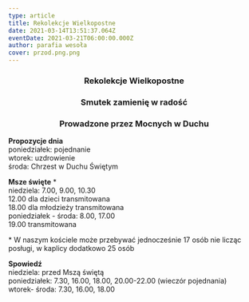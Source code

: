 ```yaml
---
type: article
title: Rekolekcje Wielkopostne
date: 2021-03-14T13:51:37.064Z
eventDate: 2021-03-21T06:00:00.000Z
author: parafia wesoła
cover: przod.png.png
---
```

<!--StartFragment-->

<h3 style="text-align:center;">Rekolekcje Wielkopostne</h3>
<h3 style="text-align:center;">Smutek zamienię w radość</h3>
<h3 style="text-align:center;">Prowadzone przez Mocnych w Duchu</h3>

**Propozycje dnia** \
poniedziałek: pojednanie \
wtorek: uzdrowienie \
środa: Chrzest w Duchu Świętym 

**Msze święte** *\
niedziela: 7.00, 9.00, 10.30 \
               12.00 dla dzieci transmitowana \
               18.00 dla młodzieży transmitowana \
poniedziałek - środa: 8.00, 17.00 \
                                  19.00 transmitowana 

\* W naszym kościele może przebywać jednocześnie 17 osób nie licząc posługi, w kaplicy dodatkowo 25 osób

**Spowiedź** \
niedziela: przed Mszą świętą \
poniedziałek: 7.30, 16.00, 18.00, 20.00-22.00 (wieczór pojednania) \
wtorek- środa: 7.30, 16.00, 18.00 

<!--EndFragment-->